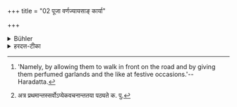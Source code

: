 +++
title = "02 पूजा वर्णज्यायसाङ् कार्या"

+++

<details><summary>Bühler</summary>

2. Respect must be shown to those who are superior by caste, [^2] 


[^2]:  'Namely, by allowing them to walk in front on the road and by giving them perfumed garlands and the like at festive occasions.'--Haradatta.
</details>

<details><summary>हरदत्त-टीका</summary>

## सूत्रम्
पूजा वर्णज्यायसां कार्या ॥ २ ॥  
### प्रस्तावः
पूजां प्रसङ्गादाह—  
## टिप्पनी
वर्णतो[^३] ये ज्यायांसः प्रशस्ततरा भवन्ति तेषामवरेण वर्णेन कार्या पूजा अध्वन्यनुगमनादिका उत्सवादिषु च गन्धलेपादिका ॥२॥  

[^३]:  

    अत्र प्रथमान्तस्सर्वोऽप्येकवचनान्ततया पठ्यते क. पु.
</details>

